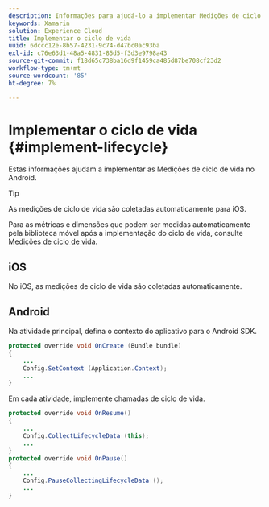 ```yaml
---
description: Informações para ajudá-lo a implementar Medições de ciclo de vida para Android. As medições de ciclo de vida são coletadas automaticamente para iOS.
keywords: Xamarin
solution: Experience Cloud
title: Implementar o ciclo de vida
uuid: 6dccc12e-8b57-4231-9c74-d47bc0ac93ba
exl-id: c76e63d1-48a5-4831-85d5-f3d3e9798a43
source-git-commit: f18d65c738ba16d9f1459ca485d87be708cf23d2
workflow-type: tm+mt
source-wordcount: '85'
ht-degree: 7%

---
```


# Implementar o ciclo de vida {#implement-lifecycle}

Estas informações ajudam a implementar as Medições de ciclo de vida no Android.

>[!TIP]
>
>As medições de ciclo de vida são coletadas automaticamente para iOS.

Para as métricas e dimensões que podem ser medidas automaticamente pela biblioteca móvel após a implementação do ciclo de vida, consulte [Medições de ciclo de vida](/help/ios/metrics.md).

## iOS

No iOS, as medições de ciclo de vida são coletadas automaticamente.

## Android

Na atividade principal, defina o contexto do aplicativo para o Android SDK.

```java
protected override void OnCreate (Bundle bundle) 
{
    ... 
    Config.SetContext (Application.Context); 
    ... 
}
```

Em cada atividade, implemente chamadas de ciclo de vida.

```java
protected override void OnResume()
{
    ...
    Config.CollectLifecycleData (this);
    ...
}
protected override void OnPause() 
{
    ...
    Config.PauseCollectingLifecycleData ();
    ...
}
```
